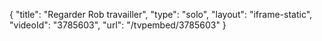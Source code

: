 {
    "title": "Regarder Rob travailler",
    "type": "solo",
    "layout": "iframe-static",
    "videoId": "3785603",
    "url": "\/tvpembed\/3785603"
}